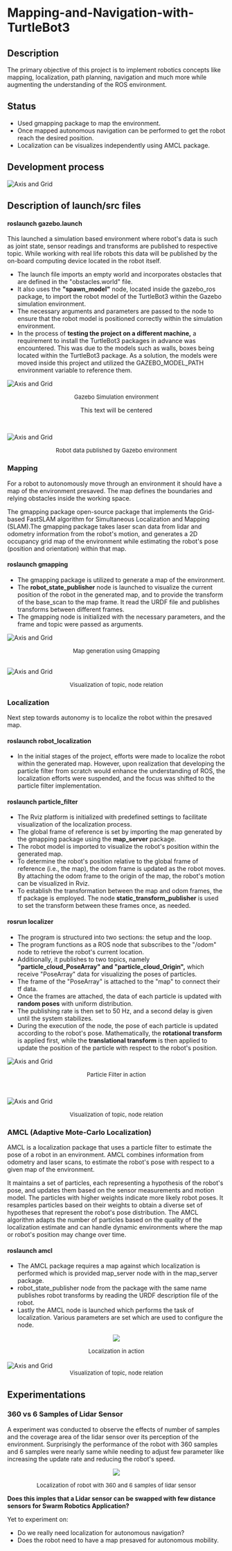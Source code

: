 # Mapping-and-Navigation-with-TurtleBot3

## Description
The primary objective of this project is to implement robotics concepts like mapping, localization, path planning, navigation and much more while augmenting the understanding of the ROS environment.

## Status
- Used gmapping package to map the environment.
- Once mapped autonomous navigation can be performed to get the robot reach the desired position.
- Localization can be visualizes independently using AMCL package.

## Development process

<!-- ```mermaid
%%{init: { 'logLevel': 'debug', 'theme': 'forest', 'gitGraph': {'showBranches': true, 'mainBranchName': 'Localization'}} }%%
    gitGraph
      commit id: "roslaunch gazebo"
      branch Mapping
      checkout Mapping
      checkout Localization
      commit id: "roslaunch robot_localization" tag: "halted"
      commit id: "roslaunch particle_filter"
      commit id: "rosrun localizer"
      commit id: "rosrun teleop_keyboard"
      checkout Mapping
      branch AMCL
      checkout AMCL
      branch Navigation
      checkout Navigation
      checkout Mapping
      commit id: "roslaunch gmapping"
      commit id: "rosrun teleo_keyboard"
      commit id: "rosrun map_server"
      checkout AMCL
      commit id: "roslaunch amcl"
      commit id: "rosrun teleop_keyboard"
      checkout Navigation
      commit id: "roslaunch navigation"
      checkout Localization          
``` -->
![Axis and Grid](/images/GitGraph.png)

## Description of launch/src files

#### roslaunch gazebo.launch

This launched a simulation based environment where robot's data is such as joint state, sensor readings and transforms are published to respective topic. While working with real life robots this data will be published by the on-board computing device located in the robot itself.
- The launch file imports an empty world and incorporates obstacles that are defined in the "obstacles.world" file.
- It also uses the **"spawn_model"** node, located inside the gazebo_ros package, to import the robot model of the TurtleBot3 within the Gazebo simulation environment.
- The necessary arguments and parameters are passed to the node to ensure that the robot model is positioned correctly within the simulation environment.
- In the process of **testing the project on a different machine,** a requirement to install the TurtleBot3 packages in advance was encountered. This was due to the models such as walls, boxes being located within the TurtleBot3 package. As a solution, the models were moved inside this project and utilized the GAZEBO_MODEL_PATH environment variable to reference them.

![Axis and Grid](/images/gazebo.png)
<div style="text-align: center; font-size: 13px;">Gazebo Simulation environment</div>

<p align="center">This text will be centered</p>

<br>

![Axis and Grid](/images/gazebo_rosgraph.png)
<font size="2"><center>Robot data published by Gazebo environment</center></font>

### Mapping

For a robot to autonomously move through an environment it should have a map of the environment presaved. The map defines the boundaries and relying obstacles inside the working space. 


The gmapping package open-source package that implements the Grid-based FastSLAM algorithm for Simultaneous Localization and Mapping (SLAM).The gmapping package takes laser scan data from lidar and odometry information from the robot's motion, and generates a 2D occupancy grid map of the environment while estimating the robot's pose (position and orientation) within that map.

#### roslaunch gmapping
- The gmapping package is utilized to generate a map of the environment.
- The **robot_state_publisher** node is launched to visualize the current position of the robot in the generated map, and to provide the transform of the base_scan to the map frame. It read the URDF file and publishes transforms between different frames.
- The gmapping node is initialized with the necessary parameters, and the frame and topic were passed as arguments.

![Axis and Grid](/images/gmapping.png)

<font size="2"><center>Map generation using Gmapping </center></font>
<br>

![Axis and Grid](/images/gmapping_rosgraph.png)
<font size="2"><center>Visualization of topic, node relation </center></font>

### Localization

Next step towards autonomy is to localize the robot within the presaved map.

#### roslaunch robot_localization
- In the initial stages of the project, efforts were made to localize the robot within the generated map. However, upon realization that developing the particle filter from scratch would enhance the understanding of ROS, the localization efforts were suspended, and the focus was shifted to the particle filter implementation.

#### roslaunch particle_filter
- The Rviz platform is initialized with predefined settings to facilitate visualization of the localization process.
- The global frame of reference is set by importing the map generated by the gmapping package using the **map_server** package.
- The robot model is imported to visualize the robot's position within the generated map.
- To determine the robot's position relative to the global frame of reference (i.e., the map), the odom frame is updated as the robot moves. By attaching the odom frame to the origin of the map, the robot's motion can be visualized in Rviz.
- To establish the transformation between the map and odom frames, the tf package is employed. The node **static_transform_publisher** is used to set the transform between these frames once, as needed.

#### rosrun localizer
- The program is structured into two sections: the setup and the loop.
- The program functions as a ROS node that subscribes to the "/odom" node to retrieve the robot's current location.
- Additionally, it publishes to two topics, namely **"particle_cloud_PoseArray" and "particle_cloud_Origin",** which receive "PoseArray" data for visualizing the poses of particles.
- The frame of the "PoseArray" is attached to the "map" to connect their tf data.
- Once the frames are attached, the data of each particle is updated with **random poses** with uniform distribution.
- The publishing rate is then set to 50 Hz, and a second delay is given until the system stabilizes.
- During the execution of the node, the pose of each particle is updated according to the robot's pose. Mathematically, the **rotational transform** is applied first, while the **translational transform** is then applied to update the position of the particle with respect to the robot's position. 

![Axis and Grid](/images/particle_filter.png)
<font size="2"><center>Particle Filter in action</center></font>

<br>

![Axis and Grid](/images/particlefilter_rosgraph.png)
<font size="2"><center>Visualization of topic, node relation </center></font>

### AMCL (Adaptive Mote-Carlo Localization)


AMCL is a localization package that uses a particle filter to estimate the pose of a robot in an environment. AMCL combines information from odometry and laser scans, to estimate the robot's pose with respect to a given map of the environment. 

It maintains a set of particles, each representing a hypothesis of the robot's pose, and updates them based on the sensor measurements and motion model. The particles with higher weights indicate more likely robot poses. It resamples particles based on their weights to obtain a diverse set of hypotheses that represent the robot's pose distribution. The AMCL algorithm adapts the number of particles based on the quality of the localization estimate and can handle dynamic environments where the map or robot's position may change over time.


#### roslaunch amcl

- The AMCL package requires a map against which localization is performed which is provided map_server node with in the map_server package.
- robot_state_publisher node from the package with the same name publishes robot transforms by reading the URDF description file of the robot.
- Lastly the AMCL node is launched which performs the task of localization. Various parameters are set which are used to configure the node.

<div align="center">
<img src="/images/localization.gif">
</div>

<font size="2"><center>Localization in action </center></font>
<br>
![Axis and Grid](/images/amcl_rosgraph.png)
<font size="2"><center>Visualization of topic, node relation </center></font>

<!-- ### Navigation

#### roslaunch navigation -->

## Experimentations

### 360 vs 6 Samples of Lidar Sensor

A experiment was conducted to observe the effects of number of samples and the coverage area of the lidar sensor over its perception of the environment.
Surprisingly the performance of the robot with 360 samples and 6 samples were nearly  same while needing to adjust few parameter like increasing the update rate and reducing the robot's speed.



<div align="center">
<img src="/images/360vs6_samples.gif">
</div>

<font size="2"><center>Localization of robot with 360 and 6 samples of lidar sensor </center></font>

**Does this imples that a Lidar sensor can be swapped with few distance sensors for Swarm Robotics Application?**

Yet to experiment on:
- Do we really need localization for autonomous navigation?
- Does the robot need to have a map presaved for autonomous mobility.
